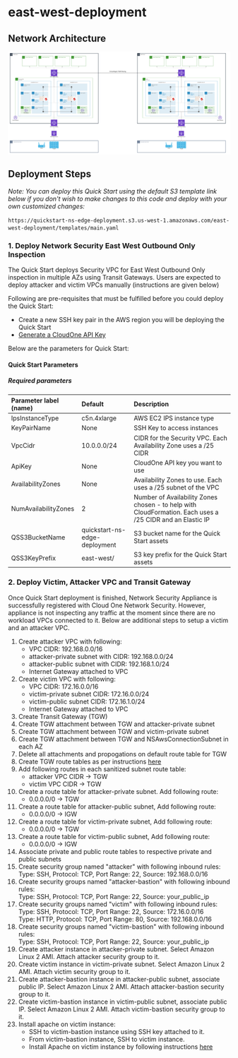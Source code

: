 # east-west-deployment

## Network Architecture

<img src="docs/east-west.png" name="Network Security East West Deployment">

## Deployment Steps

*Note: You can deploy this Quick Start using the default S3 template link below if you don't wish to make changes to this code and deploy with your own customized changes:*

`https://quickstart-ns-edge-deployment.s3.us-west-1.amazonaws.com/east-west-deployment/templates/main.yaml`
### 1. Deploy Network Security East West Outbound Only Inspection
The Quick Start deploys Security VPC for East West Outbound Only inspection in multiple AZs using Transit Gateways. Users are expected to deploy attacker and victim VPCs manually (instructions are given below)

Following are pre-requisites that must be fulfilled before you could deploy the Quick Start:
- Create a new SSH key pair in the AWS region you will be deploying the Quick Start
- [Generate a CloudOne API Key](https://cloudone.trendmicro.com/docs/network-security/add_cloud_accounts_appliances/#generate-an-api-key)

Below are the parameters for Quick Start:
#### Quick Start Parameters

##### Required parameters
| Parameter label (name) | Default        | Description                                                    |
| :----------------------| :------------- | :------------------------------------------------------------- |
| IpsInstanceType    | c5n.4xlarge  | AWS EC2 IPS instance type |
| KeyPairName | None | SSH Key to access instances |
| VpcCidr    | 10.0.0.0/24 | CIDR for the Security VPC. Each Availability Zone uses a /25 CIDR |
| ApiKey    | None | CloudOne API key you want to use |
| AvailabilityZones  | None | Availability Zones to use. Each uses a /25 subnet of the VPC |
| NumAvailabilityZones    | 2 | Number of Availability Zones chosen - to help with CloudFormation. Each uses a /25 CIDR and an Elastic IP |
| QSS3BucketName    | quickstart-ns-edge-deployment | S3 bucket name for the Quick Start assets |
| QSS3KeyPrefix    | east-west/ | S3 key prefix for the Quick Start assets |

### 2. Deploy Victim, Attacker VPC and Transit Gateway

Once Quick Start deployment is finished, Network Security Appliance is successfully registered with Cloud One Network Security. However, appliance is not inspecting any traffic at the moment since there are no workload VPCs connected to it. Below are additional steps to setup a victim and an attacker VPC.

1. Create attacker VPC with following:
   * VPC CIDR: 192.168.0.0/16
   * attacker-private subnet with CIDR: 192.168.0.0/24
   * attacker-public subnet with CIDR: 192.168.1.0/24
   * Internet Gateway attached to VPC
2. Create victim VPC with following:
   * VPC CIDR: 172.16.0.0/16
   * victim-private subnet CIDR: 172.16.0.0/24
   * victim-public subnet CIDR: 172.16.1.0/24
   * Internet Gateway attached to VPC
3. Create Transit Gateway (TGW)
4. Create TGW attachment between TGW and attacker-private subnet
5. Create TGW attachment between TGW and victim-private subnet
6. Create TGW attachment between TGW and NSAwsConnectionSubnet in each AZ
7. Delete all attachments and propogations on default route table for TGW
8. Create TGW route tables as per instructions [here](https://cloudone.trendmicro.com/docs/network-security/GWLB_CFdeploy2/)
9. Add following routes in each sanitized subnet route table:  
   * attacker VPC CIDR -> TGW
   * victim VPC CIDR -> TGW
10. Create a route table for attacker-private subnet. Add following route:
    * 0.0.0.0/0 -> TGW
11. Create a route table for attacker-public subnet, Add following route:
    * 0.0.0.0/0 -> IGW
12. Create a route table for victim-private subnet, Add following route:
    * 0.0.0.0/0 -> TGW
13. Create a route table for victim-public subnet, Add following route:
    * 0.0.0.0/0 -> IGW
14. Associate private and public route tables to respective private and public subnets
15. Create security group named "attacker" with following inbound rules:  
    Type: SSH, Protocol: TCP, Port Range: 22, Source: 192.168.0.0/16
16. Create security groups named "attacker-bastion" with following inbound rules:  
    Type: SSH, Protocol: TCP, Port Range: 22, Source: your_public_ip
17. Create security groups named "victim" with following inbound rules:  
    Type: SSH, Protocol: TCP, Port Range: 22, Source: 172.16.0.0/16  
    Type: HTTP, Protocol: TCP, Port Range: 80, Source: 192.168.0.0/16
18. Create security groups named "victim-bastion" with following inbound rules:  
    Type: SSH, Protocol: TCP, Port Range: 22, Source: your_public_ip
19. Create attacker instance in attacker-private subnet. Select Amazon Linux 2 AMI. Attach attacker security group to it.
20. Create victim instance in victim-private subnet. Select Amazon Linux 2 AMI.  Attach victim security group to it.
21. Create attacker-bastion instance in attacker-public subnet, associate public IP. Select Amazon Linux 2 AMI. Attach attacker-bastion security group to it.
22. Create victim-bastion instance in victim-public subnet, associate public IP. Select Amazon Linux 2 AMI. Attach victim-bastion security group to it.
23. Install apache on victim instance: 
    * SSH to victim-bastion instance using SSH key attached to it.
    * From victim-bastion instance, SSH to victim instance.
    * Install Apache on victim instance by following instructions [here](https://docs.aws.amazon.com/AmazonRDS/latest/UserGuide/CHAP_Tutorials.WebServerDB.CreateWebServer.html)